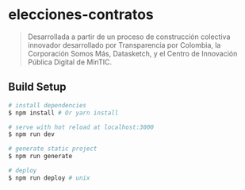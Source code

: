# elecciones-contratos

> Desarrollada a partir de un proceso de construcción colectiva innovador desarrollado por Transparencia por Colombia, la Corporación Somos Más, Datasketch, y el Centro de Innovación Pública Digital de MinTIC.

## Build Setup

``` bash
# install dependencies
$ npm install # Or yarn install

# serve with hot reload at localhost:3000
$ npm run dev

# generate static project
$ npm run generate

# deploy
$ npm run deploy # unix
```
